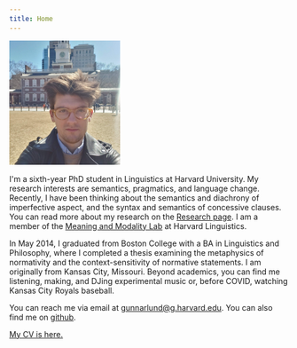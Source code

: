 ```yaml
---
title: Home
---
```


![](./images/gunnar.png)

I'm a sixth-year PhD student in Linguistics at Harvard University. My research interests are semantics, pragmatics, and language change. Recently, I have been thinking about the semantics and diachrony of imperfective aspect, and the syntax and semantics of concessive clauses. You can read more about my research on the [Research page](/research.html). I am a member of the [Meaning and Modality Lab](https://projects.iq.harvard.edu/meaningandmodality/home) at Harvard Linguistics.

In May 2014, I graduated from Boston College with a BA in Linguistics and Philosophy, where I completed a thesis examining the metaphysics of normativity and the context-sensitivity of normative statements. I am originally from Kansas City, Missouri. Beyond academics, you can find me listening, making, and DJing experimental music or, before COVID, watching Kansas City Royals baseball.

You can reach me via email at <gunnarlund@g.harvard.edu>. You can also find me on [github](https://github.com/gunnarnl).

[My CV is here.]()
